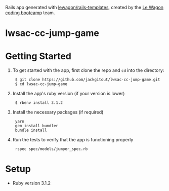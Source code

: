 Rails app generated with [lewagon/rails-templates](https://github.com/lewagon/rails-templates), created by the [Le Wagon coding bootcamp](https://www.lewagon.com) team.
# lwsac-cc-jump-game

# Getting Started
  
1. To get started with the app, first clone the repo and <code>cd</code> into the directory:
  
        $ git clone https://github.com/jackgitout/lwsac-cc-jump-game.git
        $ cd lwsac-cc-jump-game
        
2. Install the app's ruby version (if your version is lower)

        $ rbenv install 3.1.2

3. Install the necessary packages (if required)

        yarn
        gem install bundler
        bundle install
        
4. Run the tests to verify that the app is functioning properly

        rspec spec/models/jumper_spec.rb

# Setup

* Ruby version 3.1.2
